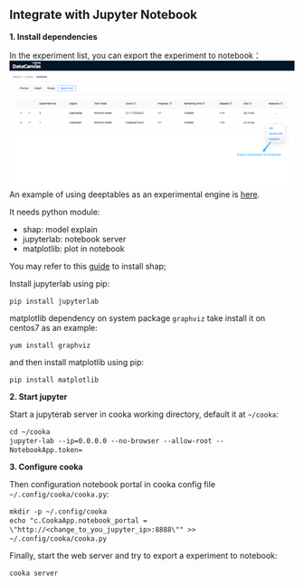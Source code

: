 ## Integrate with Jupyter Notebook

**1. Install dependencies**

In the experiment list, you can export the experiment to notebook：
![](../../../img/export_to_notebook.png)
An example of using deeptables as an experimental engine is [here](docs/pages/export_DeepTables_expriment_example.ipynb).

It needs python module:
- shap: model explain
- jupyterlab: notebook server
- matplotlib: plot in notebook

You may refer to this [guide]() to install shap;

Install jupyterlab using pip:
```shell script
pip install jupyterlab
```

matplotlib dependency on system package `graphviz` take install it on centos7 as an example:
```shell script
yum install graphviz
```

and then install matplotlib using pip:
```shell script
pip install matplotlib
```

**2. Start jupyter**

Start a jupyterab server in cooka working directory, default it at `~/cooka`: 
```shell script
cd ~/cooka
jupyter-lab --ip=0.0.0.0 --no-browser --allow-root --NotebookApp.token= 
```

**3. Configure cooka**

Then configuration notebook portal in cooka config file `~/.config/cooka/cooka.py`:
```shell script
mkdir -p ~/.config/cooka
echo "c.CookaApp.notebook_portal = \"http://<change_to_you_jupyter_ip>:8888\"" >> ~/.config/cooka/cooka.py
```

Finally, start the web server and try to export a experiment to notebook:

```shell script
cooka server
```
